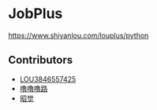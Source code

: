 # JobPlus

https://www.shiyanlou.com/louplus/python

## Contributors

* [LOU3846557425](https://github.com/128144)
* [噜噜噜路](https://github.com/jasminezi)
* [ 昭觉](https://github.com/498928628)
